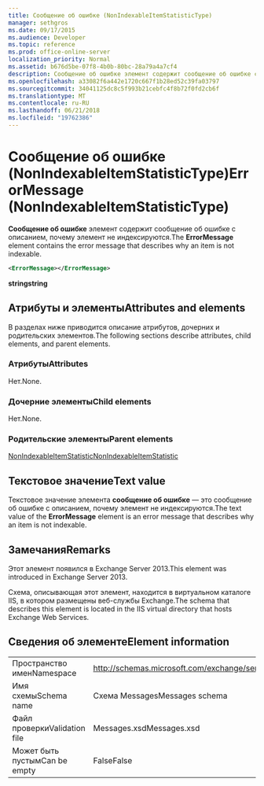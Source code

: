 ```yaml
---
title: Сообщение об ошибке (NonIndexableItemStatisticType)
manager: sethgros
ms.date: 09/17/2015
ms.audience: Developer
ms.topic: reference
ms.prod: office-online-server
localization_priority: Normal
ms.assetid: b676d5be-07f8-4b0b-80bc-28a79a4a7cf4
description: Сообщение об ошибке элемент содержит сообщение об ошибке с описанием, почему элемент не индексируются.
ms.openlocfilehash: a33082f6a442e1720c667f1b28ed52c39fa03797
ms.sourcegitcommit: 34041125dc8c5f993b21cebfc4f8b72f0fd2cb6f
ms.translationtype: MT
ms.contentlocale: ru-RU
ms.lasthandoff: 06/21/2018
ms.locfileid: "19762386"
---
```

# <a name="errormessage-nonindexableitemstatistictype"></a><span data-ttu-id="83f8d-103">Сообщение об ошибке (NonIndexableItemStatisticType)</span><span class="sxs-lookup"><span data-stu-id="83f8d-103">ErrorMessage (NonIndexableItemStatisticType)</span></span>

<span data-ttu-id="83f8d-104">**Сообщение об ошибке** элемент содержит сообщение об ошибке с описанием, почему элемент не индексируются.</span><span class="sxs-lookup"><span data-stu-id="83f8d-104">The **ErrorMessage** element contains the error message that describes why an item is not indexable.</span></span> 
  
```XML
<ErrorMessage></ErrorMessage>
```

 <span data-ttu-id="83f8d-105">**string**</span><span class="sxs-lookup"><span data-stu-id="83f8d-105">**string**</span></span>
## <a name="attributes-and-elements"></a><span data-ttu-id="83f8d-106">Атрибуты и элементы</span><span class="sxs-lookup"><span data-stu-id="83f8d-106">Attributes and elements</span></span>

<span data-ttu-id="83f8d-107">В разделах ниже приводится описание атрибутов, дочерних и родительских элементов.</span><span class="sxs-lookup"><span data-stu-id="83f8d-107">The following sections describe attributes, child elements, and parent elements.</span></span>
  
### <a name="attributes"></a><span data-ttu-id="83f8d-108">Атрибуты</span><span class="sxs-lookup"><span data-stu-id="83f8d-108">Attributes</span></span>

<span data-ttu-id="83f8d-109">Нет.</span><span class="sxs-lookup"><span data-stu-id="83f8d-109">None.</span></span>
  
### <a name="child-elements"></a><span data-ttu-id="83f8d-110">Дочерние элементы</span><span class="sxs-lookup"><span data-stu-id="83f8d-110">Child elements</span></span>

<span data-ttu-id="83f8d-111">Нет.</span><span class="sxs-lookup"><span data-stu-id="83f8d-111">None.</span></span>
  
### <a name="parent-elements"></a><span data-ttu-id="83f8d-112">Родительские элементы</span><span class="sxs-lookup"><span data-stu-id="83f8d-112">Parent elements</span></span>

[<span data-ttu-id="83f8d-113">NonIndexableItemStatistic</span><span class="sxs-lookup"><span data-stu-id="83f8d-113">NonIndexableItemStatistic</span></span>](nonindexableitemstatistic.md)
  
## <a name="text-value"></a><span data-ttu-id="83f8d-114">Текстовое значение</span><span class="sxs-lookup"><span data-stu-id="83f8d-114">Text value</span></span>

<span data-ttu-id="83f8d-115">Текстовое значение элемента **сообщение об ошибке** — это сообщение об ошибке с описанием, почему элемент не индексируются.</span><span class="sxs-lookup"><span data-stu-id="83f8d-115">The text value of the **ErrorMessage** element is an error message that describes why an item is not indexable.</span></span> 
  
## <a name="remarks"></a><span data-ttu-id="83f8d-116">Замечания</span><span class="sxs-lookup"><span data-stu-id="83f8d-116">Remarks</span></span>

<span data-ttu-id="83f8d-117">Этот элемент появился в Exchange Server 2013.</span><span class="sxs-lookup"><span data-stu-id="83f8d-117">This element was introduced in Exchange Server 2013.</span></span>
  
<span data-ttu-id="83f8d-118">Схема, описывающая этот элемент, находится в виртуальном каталоге IIS, в котором размещены веб-службы Exchange.</span><span class="sxs-lookup"><span data-stu-id="83f8d-118">The schema that describes this element is located in the IIS virtual directory that hosts Exchange Web Services.</span></span>
  
## <a name="element-information"></a><span data-ttu-id="83f8d-119">Сведения об элементе</span><span class="sxs-lookup"><span data-stu-id="83f8d-119">Element information</span></span>

|||
|:-----|:-----|
|<span data-ttu-id="83f8d-120">Пространство имен</span><span class="sxs-lookup"><span data-stu-id="83f8d-120">Namespace</span></span>  <br/> |http://schemas.microsoft.com/exchange/services/2006/messages  <br/> |
|<span data-ttu-id="83f8d-121">Имя схемы</span><span class="sxs-lookup"><span data-stu-id="83f8d-121">Schema name</span></span>  <br/> |<span data-ttu-id="83f8d-122">Схема Messages</span><span class="sxs-lookup"><span data-stu-id="83f8d-122">Messages schema</span></span>  <br/> |
|<span data-ttu-id="83f8d-123">Файл проверки</span><span class="sxs-lookup"><span data-stu-id="83f8d-123">Validation file</span></span>  <br/> |<span data-ttu-id="83f8d-124">Messages.xsd</span><span class="sxs-lookup"><span data-stu-id="83f8d-124">Messages.xsd</span></span>  <br/> |
|<span data-ttu-id="83f8d-125">Может быть пустым</span><span class="sxs-lookup"><span data-stu-id="83f8d-125">Can be empty</span></span>  <br/> |<span data-ttu-id="83f8d-126">False</span><span class="sxs-lookup"><span data-stu-id="83f8d-126">False</span></span>  <br/> |
   

